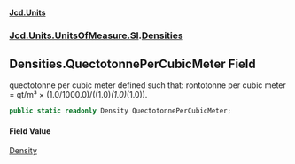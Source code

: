 #### [Jcd.Units](index 'index')
### [Jcd.Units.UnitsOfMeasure.SI](Jcd.Units.UnitsOfMeasure.SI 'Jcd.Units.UnitsOfMeasure.SI').[Densities](Densities 'Jcd.Units.UnitsOfMeasure.SI.Densities')

## Densities.QuectotonnePerCubicMeter Field

quectotonne per cubic meter defined such that: rontotonne per cubic meter = qt/m³ ×
(1.0/1000.0)/((1.0)*(1.0)*(1.0)).

```csharp
public static readonly Density QuectotonnePerCubicMeter;
```

#### Field Value
[Density](Density 'Jcd.Units.UnitTypes.Density')